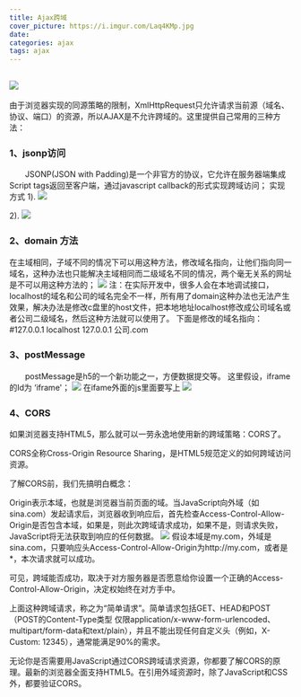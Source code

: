 ```yaml
---
title: Ajax跨域 
cover_picture: https://i.imgur.com/Laq4KMp.jpg 
date:
categories: ajax
tags: ajax
---
```

##  ![](https://i.imgur.com/UgkfBYl.jpg) ##
由于浏览器实现的同源策略的限制，XmlHttpRequest只允许请求当前源（域名、协议、端口）的资源，所以AJAX是不允许跨域的。这里提供自己常用的三种方法：

### 1、jsonp访问 ###
 　　JSONP(JSON with Padding)是一个非官方的协议，它允许在服务器端集成Script tags返回至客户端，通过javascript callback的形式实现跨域访问； 实现方式
 1). 
![](https://i.imgur.com/ARRl4uq.png)
    
 2).
 ![](https://i.imgur.com/FVmjfn9.png)
### 2、domain 方法 ###
在主域相同，子域不同的情况下可以用这种方法，修改域名指向，让他们指向同一域名，这种办法也只能解决主域相同而二级域名不同的情况，两个毫无关系的网址是不可以用这种方法的；
 ![](https://i.imgur.com/B0JwS6N.png)
  注：在实际开发中，很多人会在本地调试接口，localhost的域名和公司的域名完全不一样，所有用了domain这种办法也无法产生效果，解决办法是修改c盘里的host文件，把本地地址localhost修改成公司域名或者公司二级域名，然后这种方法就可以使用了。
          下面是修改的域名指向：
          #127.0.0.1  localhost
          127.0.0.1   公司.com
### 3、postMessage ###
　　postMessage是h5的一个新功能之一，方便数据提交等。
   这里假设，iframe的Id为 ‘iframe'；
![](https://i.imgur.com/XPHrzqp.png)
 在ifame外面的js里面要写上
![](https://i.imgur.com/IwCxXO3.png)
###  4、CORS  ###
如果浏览器支持HTML5，那么就可以一劳永逸地使用新的跨域策略：CORS了。

CORS全称Cross-Origin Resource Sharing，是HTML5规范定义的如何跨域访问资源。

了解CORS前，我们先搞明白概念：

Origin表示本域，也就是浏览器当前页面的域。当JavaScript向外域（如sina.com）发起请求后，浏览器收到响应后，首先检查Access-Control-Allow-Origin是否包含本域，如果是，则此次跨域请求成功，如果不是，则请求失败，JavaScript将无法获取到响应的任何数据。
![](https://i.imgur.com/0pBBoTm.png)
假设本域是my.com，外域是sina.com，只要响应头Access-Control-Allow-Origin为http://my.com，或者是*，本次请求就可以成功。

可见，跨域能否成功，取决于对方服务器是否愿意给你设置一个正确的Access-Control-Allow-Origin，决定权始终在对方手中。

上面这种跨域请求，称之为“简单请求”。简单请求包括GET、HEAD和POST（POST的Content-Type类型
仅限application/x-www-form-urlencoded、multipart/form-data和text/plain），并且不能出现任何自定义头（例如，X-Custom: 12345），通常能满足90%的需求。

无论你是否需要用JavaScript通过CORS跨域请求资源，你都要了解CORS的原理。最新的浏览器全面支持HTML5。在引用外域资源时，除了JavaScript和CSS外，都要验证CORS。
 

